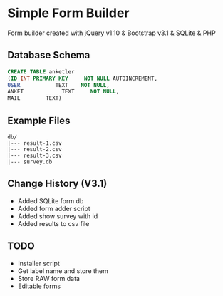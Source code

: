 Simple Form Builder
============

Form builder created with jQuery v1.10 &amp; Bootstrap v3.1 &amp;  SQLite &amp; PHP

## Database Schema

```sql
CREATE TABLE anketler
(ID INT PRIMARY KEY     NOT NULL AUTOINCREMENT,
USER           TEXT    NOT NULL,
ANKET            TEXT     NOT NULL,
MAIL        TEXT)
```

## Example Files

```
db/
|--- result-1.csv
|--- result-2.csv
|--- result-3.csv
|--- survey.db
```

## Change History (V3.1)
- Added SQLite form db
- Added form adder script
- Added show survey with id
- Added results to csv file

## TODO
- Installer script
- Get label name and store them
- Store RAW form data
- Editable forms